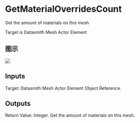 # GetMaterialOverridesCount

Get the amount of materials on this mesh

Target is Datasmith Mesh Actor Element

## 图示

![]($-20221218-18372345.png)

## Inputs

Target: Datasmith Mesh Actor Element Object Reference.  

## Outputs

Return Value: Integer. Get the amount of materials on this mesh.

